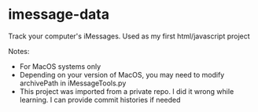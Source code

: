 # imessage-data
Track your computer's iMessages. Used as my first html/javascript project

Notes:
- For MacOS systems only 
- Depending on your version of MacOS, you may need to modify archivePath in iMessageTools.py
- This project was imported from a private repo. I did it wrong while learning. I can provide commit histories if needed